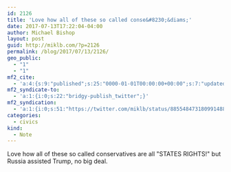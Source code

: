 ```yaml
---
id: 2126
title: 'Love how all of these so called conse&#8230;&diams;'
date: 2017-07-13T17:22:04-04:00
author: Michael Bishop
layout: post
guid: http://miklb.com/?p=2126
permalink: /blog/2017/07/13/2126/
geo_public:
  - "1"
  - "1"
mf2_cite:
  - 'a:4:{s:9:"published";s:25:"0000-01-01T00:00:00+00:00";s:7:"updated";s:25:"0000-01-01T00:00:00+00:00";s:8:"category";a:1:{i:0;s:0:"";}s:6:"author";a:0:{}}'
mf2_syndicate-to:
  - 'a:1:{i:0;s:22:"bridgy-publish_twitter";}'
mf2_syndication:
  - 'a:1:{i:0;s:51:"https://twitter.com/miklb/status/885548473180991488";}'
categories:
  - civics
kind:
  - Note
---
```

Love how all of these so called conservatives are all "STATES RIGHTS!" but Russia assisted Trump, no big deal.